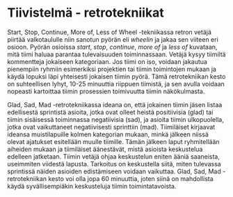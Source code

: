 # Tiivistelmä - retrotekniikat 
Start, Stop, Continue, More of, Less of Wheel -tekniikassa retron vetäjä piirtää valkotaululle niin sanotun pyörän eli *wheelin* ja jakaa sen viiteen eri osioon. Pyörän osioissa *start*, *stop*, *continue*, *more of* ja *less of* kuvataan, mitä tiimi haluaa parantaa tulevaisuuden toiminnassaan. Vetäjä kysyy tiimiltä kommentteja jokaiseen kategoriaan. Jos tiimi on iso, voidaan jakautua pienempiin ryhmiin esimerkiksi projektien tai tiimin toimintojen mukaan ja käydä lopuksi läpi yhteisesti jokaisen tiimin pyörä. Tämä retrotekniikan kesto on suhteellisen lyhyt, 10-25 minuuttia riippuen tiimistä, ja sen avulla voidaan nopeasti kartoittaa tiimin prosessien toimivuutta tiimin näkökulmasta.

Glad, Sad, Mad -retrotekniikassa ideana on, että jokainen tiimin jäsen listaa edellisestä sprintistä asioita, jotka ovat olleet heistä positiivisia (glad) tai 
tiimin sisäisessä toiminnassa negatiivisia (sad), ja asioita tiimin ulkopuolella, jotka ovat vaikuttaneet negatiivisesti sprinttiin (mad). Tiimiläiset kirjaavat ideansa muistilapuille kolmen kategorian mukaan, minkä jälkeen niissä olevat ajatukset esitellään muulle tiimille. Tämän jälkeen laput ryhmitellään aiheiden mukaan ja tiimiläiset äänestävät, mistä asioista keskustelua edelleen jatketaan. Tiimin vetäjä ohjaa keskustelun eniten ääniä saaneista, useimmiten viidestä lapusta. Tarkoitus on keskustella siitä, miten tulevassa sprintissä näiden asioiden edistämiseen voidaan vaikuttaa. Glad, Sad, Mad -retrotekniikan kesto voi olla jopa 60 minuuttia, joten siinä on mahdollista käydä syvällisempiäkin keskusteluja tiimin toimintatavoista.





